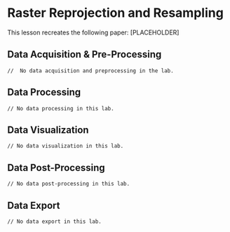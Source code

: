 # Raster Reprojection and Resampling

This lesson recreates the following paper: [PLACEHOLDER]

## Data Acquisition & Pre-Processing
```{code-block} javascript
//  No data acquisition and preprocessing in the lab.
```

## Data Processing
```{code-block} javascript
// No data processing in this lab.
```

## Data Visualization
```{code-block} javascript
// No data visualization in this lab.
```

## Data Post-Processing
```{code-block} javascript
// No data post-processing in this lab.
```

## Data Export
```{code-block} javascript
// No data export in this lab.
```
